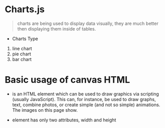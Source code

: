 # Charts.js
> charts are being used to display data visually, they are much better then displaying them inside of tables.
* Charts Type
1. line chart
2. pie chart
3. bar chart

# Basic usage of canvas HTML

* <canvas> is an HTML element which can be used to draw graphics via scripting (usually JavaScript). This can, for instance, be used to draw graphs, text, combine photos, or create simple (and not so simple) animations. The images on this page show.

* <canvas> element has only two attributes, width and height
> <canvas id="motaz" width="150" height="150"><canvas>



